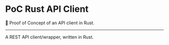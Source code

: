 # PoC Rust API Client

🔬 Proof of Concept of an API client in Rust.

---

A REST API client/wrapper, written in Rust.

